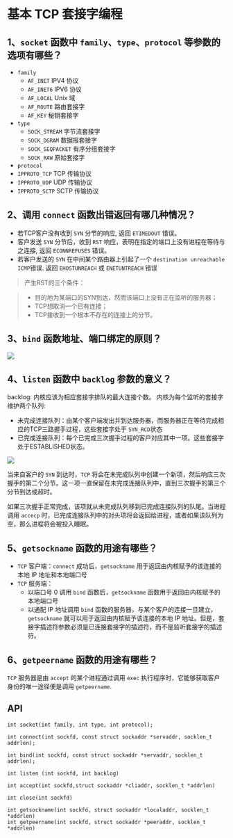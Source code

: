 # 基本 TCP 套接字编程

## 1、`socket` 函数中 `family`、`type`、`protocol` 等参数的选项有哪些？

- `family`
	- `AF_INET` IPV4 协议
	- `AF_INET6` IPV6 协议
	- `AF_LOCAL` Unix 域
	- `AF_ROUTE` 路由套接字
	- `AF_KEY` 秘钥套接字
- `type`
	- `SOCK_STREAM` 字节流套接字
	- `SOCK_DGRAM` 数据报套接字
	- `SOCK_SEQPACKET` 有序分组套接字
	- `SOCK_RAW` 原始套接字
- 	`protocol`
   - `IPPROTO_TCP` TCP 传输协议
   - `IPPROTO_UDP` UDP 传输协议
   - `IPPROTO_SCTP` SCTP 传输协议

## 2、调用 `connect` 函数出错返回有哪几种情况？

- 若TCP客户没有收到 `SYN` 分节的响应, 返回 `ETIMEDOUT` 错误。
- 客户发送 `SYN` 分节后，收到 `RST` 响应，表明在指定的端口上没有进程在等待与之连接, 返回 `ECONNREFUSES` 错误。
- 若客户发送的 `SYN` 在中间某个路由器上引起了一个 `destination unreachable` `ICMP`错误. 返回 `EHOSTUNREACH` 或 `ENETUNTREACH` 错误

> 产生RST的三个条件：

> - 目的地为某端口的SYN到达，然而该端口上没有正在监听的服务器；
> - TCP想取消一个已有连接；
> - TCP接收到一个根本不存在的连接上的分节。

## 3、`bind` 函数地址、端口绑定的原则？

![](http://owql68l6p.bkt.clouddn.com/bind%20%E5%87%BD%E6%95%B0.png)

## 4、`listen` 函数中 `backlog` 参数的意义？

backlog: 内核应该为相应套接字排队的最大连接个数。
内核为每个监听的套接字维护两个队列:

- 未完成连接队列：由某个客户端发出并到达服务器，而服务器正在等待完成相应的TCP三路握手过程，这些套接字处于 `SYN_RCD`状态
- 已完成连接队列：每个已完成三次握手过程的客户对应其中一项。这些套接字处于ESTABLISHED状态。

![](http://owql68l6p.bkt.clouddn.com/tcp%20%E4%B8%89%E6%AC%A1%E6%8F%A1%E6%89%8B%E5%92%8C%E7%9B%91%E5%90%AC%E5%A5%97%E6%8E%A5%E5%AD%97%E7%9A%84%E4%B8%A4%E4%B8%AA%E9%98%9F%E5%88%97.png)

当来自客户的 `SYN` 到达时，`TCP` 将会在未完成队列中创建一个新项，然后响应三次握手的第二个分节。这一项一直保留在未完成连接队列中，直到三次握手的第三个分节到达或超时。

如果三次握手正常完成，该项就从未完成队列移到已完成连接队列的队尾。当进程调用 `accecp` 时，已完成连接队列中的对头项将会返回给进程，或者如果该队列为空，那么进程将会被投入睡眠。

## 5、`getsockname` 函数的用途有哪些？

- `TCP` 客户端：`connect` 成功后，`getsockname` 用于返回由内核赋予的该连接的本地 IP 地址和本地端口号
- `TCP` 服务端：
    - 以端口号 0 调用 `bind` 函数后，`getsockname` 函数用于返回由内核赋予的本地端口号
    - 以通配 IP 地址调用 `bind` 函数的服务器，与某个客户的连接一旦建立， `getsockname` 就可以用于返回由内核赋予该连接的本地 IP 地址。但是，套接字描述符参数必须是已连接套接字的描述符，而不是监听套接字的描述符。 

## 6、`getpeername` 函数的用途有哪些？

`TCP` 服务器是由 `accept` 的某个进程通过调用 `exec` 执行程序时，它能够获取客户身份的唯一途径便是调用 `getpeername`.

## API

```
int socket(int family, int type, int protocol); 

int connect(int sockfd, const struct sockaddr *servaddr, socklen_t addrlen); 

int bind(int sockfd, const struct sockaddr *servaddr, socklen_t addrlen);

int listen (int sockfd, int backlog)

int accept(int sockfd,struct sockaddr *cliaddr, socklen_t *addrlen)

int close(int sockfd)

int getsockname(int sockfd, struct sockaddr *localaddr, socklen_t *addrlen)
int getpeername(int sockfd, struct sockaddr *peeraddr, socklen_t *addrlen)

```